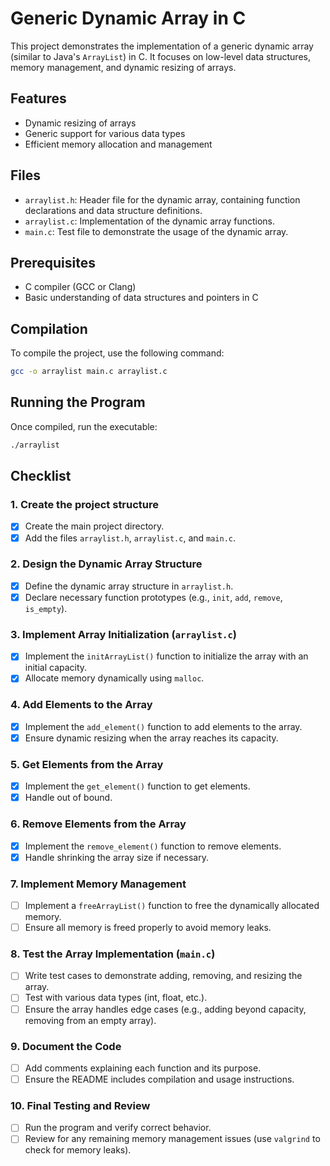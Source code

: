 # Generic Dynamic Array in C

This project demonstrates the implementation of a generic dynamic array (similar to Java's `ArrayList`) in C. It focuses on low-level data structures, memory management, and dynamic resizing of arrays.

## Features

- Dynamic resizing of arrays
- Generic support for various data types
- Efficient memory allocation and management

## Files

- `arraylist.h`: Header file for the dynamic array, containing function declarations and data structure definitions.
- `arraylist.c`: Implementation of the dynamic array functions.
- `main.c`: Test file to demonstrate the usage of the dynamic array.

## Prerequisites

- C compiler (GCC or Clang)
- Basic understanding of data structures and pointers in C

## Compilation

To compile the project, use the following command:

```bash
gcc -o arraylist main.c arraylist.c
```

## Running the Program

Once compiled, run the executable:

```bash
./arraylist
```

## Checklist

### 1. Create the project structure

- [x] Create the main project directory.
- [x] Add the files `arraylist.h`, `arraylist.c`, and `main.c`.

### 2. Design the Dynamic Array Structure

- [x] Define the dynamic array structure in `arraylist.h`.
- [x] Declare necessary function prototypes (e.g., `init`, `add`, `remove`, `is_empty`).

### 3. Implement Array Initialization (`arraylist.c`)

- [x] Implement the `initArrayList()` function to initialize the array with an initial capacity.
- [x] Allocate memory dynamically using `malloc`.

### 4. Add Elements to the Array

- [x] Implement the `add_element()` function to add elements to the array.
- [x] Ensure dynamic resizing when the array reaches its capacity.

### 5. Get Elements from the Array

- [x] Implement the `get_element()` function to get elements.
- [x] Handle out of bound.

### 6. Remove Elements from the Array

- [x] Implement the `remove_element()` function to remove elements.
- [x] Handle shrinking the array size if necessary.

### 7. Implement Memory Management

- [ ] Implement a `freeArrayList()` function to free the dynamically allocated memory.
- [ ] Ensure all memory is freed properly to avoid memory leaks.

### 8. Test the Array Implementation (`main.c`)

- [ ] Write test cases to demonstrate adding, removing, and resizing the array.
- [ ] Test with various data types (int, float, etc.).
- [ ] Ensure the array handles edge cases (e.g., adding beyond capacity, removing from an empty array).

### 9. Document the Code

- [ ] Add comments explaining each function and its purpose.
- [ ] Ensure the README includes compilation and usage instructions.

### 10. Final Testing and Review

- [ ] Run the program and verify correct behavior.
- [ ] Review for any remaining memory management issues (use `valgrind` to check for memory leaks).
